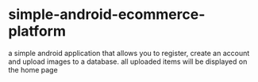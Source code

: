 # simple-android-ecommerce-platform

a simple android application that allows you to register, create an account and upload images to a database. all uploaded items will be displayed on the home page
